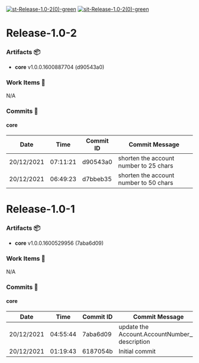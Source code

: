 [![st-Release-1.0-2(0)-green](https://img.shields.io/static/v1?label=st&message=Release-1.0-2(0)&color=green)](#a65e8d3ea5cdfc22c0eb90c2af28db586eb2ecef) [![sit-Release-1.0-2(0)-green](https://img.shields.io/static/v1?label=sit&message=Release-1.0-2(0)&color=green)](#a65e8d3ea5cdfc22c0eb90c2af28db586eb2ecef) 
<a id=a65e8d3ea5cdfc22c0eb90c2af28db586eb2ecef></a>
# Release-1.0-2
### Artifacts :package:
- **core**     v1.0.0.1600887704 (d90543a0)

### Work Items :gem:
N/A

### Commits :book:

#### core
| Date       | Time     | Commit ID | Commit Message                         |
| ---------- | -------- | --------- | -------------------------------------- |
| 20/12/2021 | 07:11:21 | d90543a0  | shorten the account number to 25 chars |
| 20/12/2021 | 06:49:23 | d7bbeb35  | shorten the account number to 50 chars |

<a id=6a3fbf10aad95c34d5d9646676d5042c90d15731></a>
# Release-1.0-1
### Artifacts :package:
- **core**     v1.0.0.1600529956 (7aba6d09)

### Work Items :gem:
N/A

### Commits :book:

#### core
| Date       | Time     | Commit ID | Commit Message                                  |
| ---------- | -------- | --------- | ----------------------------------------------- |
| 20/12/2021 | 04:55:44 | 7aba6d09  | update the Account.AccountNumber__c description |
| 20/12/2021 | 01:19:43 | 6187054b  | Initial commit                                  |
